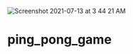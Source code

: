 ![Screenshot 2021-07-13 at 3 44 21 AM](https://user-images.githubusercontent.com/69716309/125362556-b9f99400-e38c-11eb-98e4-3c1daadb2a18.png)
# ping_pong_game

